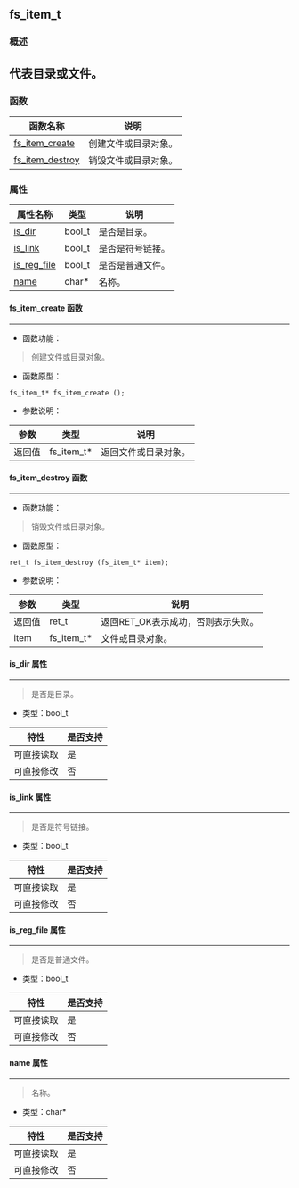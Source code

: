 ## fs\_item\_t
### 概述
代表目录或文件。
----------------------------------
### 函数
<p id="fs_item_t_methods">

| 函数名称 | 说明 | 
| -------- | ------------ | 
| <a href="#fs_item_t_fs_item_create">fs\_item\_create</a> | 创建文件或目录对象。 |
| <a href="#fs_item_t_fs_item_destroy">fs\_item\_destroy</a> | 销毁文件或目录对象。 |
### 属性
<p id="fs_item_t_properties">

| 属性名称 | 类型 | 说明 | 
| -------- | ----- | ------------ | 
| <a href="#fs_item_t_is_dir">is\_dir</a> | bool\_t | 是否是目录。 |
| <a href="#fs_item_t_is_link">is\_link</a> | bool\_t | 是否是符号链接。 |
| <a href="#fs_item_t_is_reg_file">is\_reg\_file</a> | bool\_t | 是否是普通文件。 |
| <a href="#fs_item_t_name">name</a> | char* | 名称。 |
#### fs\_item\_create 函数
-----------------------

* 函数功能：

> <p id="fs_item_t_fs_item_create">创建文件或目录对象。

* 函数原型：

```
fs_item_t* fs_item_create ();
```

* 参数说明：

| 参数 | 类型 | 说明 |
| -------- | ----- | --------- |
| 返回值 | fs\_item\_t* | 返回文件或目录对象。 |
#### fs\_item\_destroy 函数
-----------------------

* 函数功能：

> <p id="fs_item_t_fs_item_destroy">销毁文件或目录对象。

* 函数原型：

```
ret_t fs_item_destroy (fs_item_t* item);
```

* 参数说明：

| 参数 | 类型 | 说明 |
| -------- | ----- | --------- |
| 返回值 | ret\_t | 返回RET\_OK表示成功，否则表示失败。 |
| item | fs\_item\_t* | 文件或目录对象。 |
#### is\_dir 属性
-----------------------
> <p id="fs_item_t_is_dir">是否是目录。

* 类型：bool\_t

| 特性 | 是否支持 |
| -------- | ----- |
| 可直接读取 | 是 |
| 可直接修改 | 否 |
#### is\_link 属性
-----------------------
> <p id="fs_item_t_is_link">是否是符号链接。

* 类型：bool\_t

| 特性 | 是否支持 |
| -------- | ----- |
| 可直接读取 | 是 |
| 可直接修改 | 否 |
#### is\_reg\_file 属性
-----------------------
> <p id="fs_item_t_is_reg_file">是否是普通文件。

* 类型：bool\_t

| 特性 | 是否支持 |
| -------- | ----- |
| 可直接读取 | 是 |
| 可直接修改 | 否 |
#### name 属性
-----------------------
> <p id="fs_item_t_name">名称。

* 类型：char*

| 特性 | 是否支持 |
| -------- | ----- |
| 可直接读取 | 是 |
| 可直接修改 | 否 |
